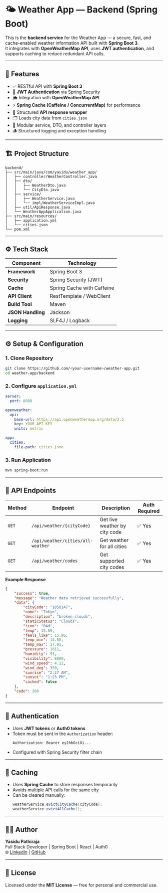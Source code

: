 # 🌤️ Weather App — Backend (Spring Boot)

This is the **backend service** for the Weather App — a secure, fast, and cache-enabled weather information API built with **Spring Boot 3**.  
It integrates with **OpenWeatherMap API**, uses **JWT authentication**, and supports caching to reduce redundant API calls.

---

## 🚀 Features

- ✅ RESTful API with **Spring Boot 3**
- 🔐 **JWT Authentication** via Spring Security
- 🌦️ Integration with **OpenWeatherMap API**
- ⚡ **Spring Cache (Caffeine / ConcurrentMap)** for performance
- 🧱 Structured **API response wrapper**
- 🗂️ Loads city data from `cities.json`
- 🧩 Modular service, DTO, and controller layers
- 🪵 Structured logging and exception handling

---

## 🏗️ Project Structure

```
backend/
├── src/main/java/com/yasidu/weather_app/
│   ├── controller/WeatherController.java
│   ├── dto/
│   │   ├── WeatherDto.java
│   │   └── CityDto.java
│   ├── service/
│   │   ├── WeatherService.java
│   │   └── impl/WeatherServiceImpl.java
│   ├── util/ApiResponse.java
│   └── WeatherAppApplication.java
├── src/main/resources/
│   ├── application.yml
│   └── cities.json
└── pom.xml
```

---

## ⚙️ Tech Stack

| Component | Technology |
|------------|-------------|
| **Framework** | Spring Boot 3 |
| **Security** | Spring Security (JWT) |
| **Cache** | Spring Cache with Caffeine |
| **API Client** | RestTemplate / WebClient |
| **Build Tool** | Maven |
| **JSON Handling** | Jackson |
| **Logging** | SLF4J / Logback |

---

## ⚙️ Setup & Configuration

### 1. Clone Repository
```bash
git clone https://github.com/<your-username>/weather-app.git
cd weather-app/backend
```

### 2. Configure `application.yml`
```yaml
server:
  port: 8080

openweather:
  api:
    base-url: https://api.openweathermap.org/data/2.5
    key: YOUR_API_KEY
    units: metric

app:
  cities:
    file-path: cities.json
```

### 3. Run Application
```bash
mvn spring-boot:run
```

---

## 🔗 API Endpoints

| Method | Endpoint | Description | Auth Required |
|--------|-----------|-------------|----------------|
| `GET` | `/api/weather/{cityCode}` | Get live weather by city code | ✅ Yes |
| `GET` | `/api/weather/cities/all-weather` | Get weather for all cities | ✅ Yes |
| `GET` | `/api/weather/codes` | Get supported city codes | ✅ Yes |

**Example Response**
```json
{
    "success": true,
    "message": "Weather data retrieved successfully",
    "data": {
        "cityCode": "1850147",
        "name": "Tokyo",
        "description": "broken clouds",
        "staticStatus": "Clouds",
        "icon": "04d",
        "temp": 15.89,
        "feels_like": 15.96,
        "temp_min": 14.88,
        "temp_max": 17.01,
        "pressure": 1011,
        "humidity": 93,
        "visibility": 8000,
        "wind_speed": 4.12,
        "wind_deg": 350,
        "sunrise": "2:27 AM",
        "sunset": "1:23 PM",
        "cached": false
    },
    "code": 200
}
```

---

## 🔐 Authentication

- Uses **JWT tokens** or **Auth0 tokens**
- Token must be sent in the `Authorization` header:
  ```http
  Authorization: Bearer eyJhbGciOi...
  ```
- Configured with Spring Security filter chain

---

## 🧠 Caching

- Uses **Spring Cache** to store responses temporarily
- Avoids multiple API calls for the same city
- Can be cleared manually:
  ```java
  weatherService.evictCityCache(cityCode);
  weatherService.evictAllCache();
  ```

---

## 👨‍💻 Author

**Yasidu Pathiraja**  
Full Stack Developer | Spring Boot | React | Auth0  
🌐 [LinkedIn](https://www.linkedin.com) | [GitHub](https://github.com/yasidu-pathiraja)

---

## 🧾 License

Licensed under the **MIT License** — free for personal and commercial use.
